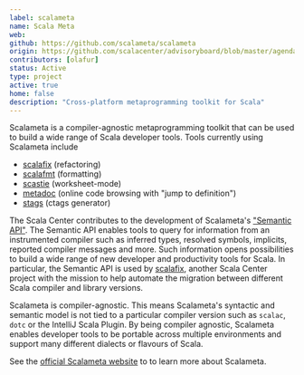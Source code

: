 ```yaml
---
label: scalameta
name: Scala Meta
web:
github: https://github.com/scalameta/scalameta
origin: https://github.com/scalacenter/advisoryboard/blob/master/agendas/001-2016-q2.md
contributors: [olafur]
status: Active
type: project
active: true
home: false
description: "Cross-platform metaprogramming toolkit for Scala"
---
```

Scalameta is a compiler-agnostic metaprogramming toolkit that can be used to
build a wide range of Scala developer tools. Tools currently using Scalameta
include

- [scalafix](https://scala.epfl.ch/projects.html#scalafix) (refactoring)
- [scalafmt](http://scalameta.org/scalafmt/) (formatting)
- [scastie](https://scastie.scala-lang.org/) (worksheet-mode)
- [metadoc](https://github.com/olafurpg/metadoc) (online code browsing with "jump to definition")
- [stags](https://github.com/pjrt/stags) (ctags generator)

The Scala Center contributes to the development of Scalameta's ["Semantic
API"](http://scalameta.org/tutorial/#SemanticAPI).  The Semantic API enables
tools to query for information from an instrumented compiler such as inferred
types, resolved symbols, implicits, reported compiler messages and more. Such
information opens possibilities to build a wide range of new developer and
productivity tools for Scala.  In particular, the Semantic API is used by
[scalafix](https://scala.epfl.ch/projects.html#scalafix),
another Scala Center project with the mission to help automate the migration
between different Scala compiler and library versions.

Scalameta is compiler-agnostic. This means Scalameta's syntactic and semantic
model is not tied to a particular compiler version such as `scalac`, `dotc` or
the IntelliJ Scala Plugin. By being compiler agnostic, Scalameta enables
developer tools to be portable across multiple environments and support many
different dialects or flavours of Scala.

See the [official Scalameta website](http://scalameta.org) to to learn
more about Scalameta.
